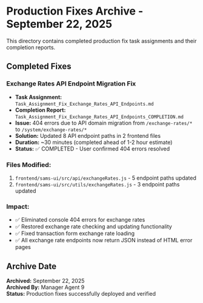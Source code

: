 # Production Fixes Archive - September 22, 2025

This directory contains completed production fix task assignments and their completion reports.

## Completed Fixes

### Exchange Rates API Endpoint Migration Fix
- **Task Assignment:** `Task_Assignment_Fix_Exchange_Rates_API_Endpoints.md`
- **Completion Report:** `Task_Assignment_Fix_Exchange_Rates_API_Endpoints_COMPLETION.md`
- **Issue:** 404 errors due to API domain migration from `/exchange-rates/*` to `/system/exchange-rates/*`
- **Solution:** Updated 8 API endpoint paths in 2 frontend files
- **Duration:** ~30 minutes (completed ahead of 1-2 hour estimate)
- **Status:** ✅ COMPLETED - User confirmed 404 errors resolved

### Files Modified:
1. `frontend/sams-ui/src/api/exchangeRates.js` - 5 endpoint paths updated
2. `frontend/sams-ui/src/utils/exchangeRates.js` - 3 endpoint paths updated

### Impact:
- ✅ Eliminated console 404 errors for exchange rates
- ✅ Restored exchange rate checking and updating functionality
- ✅ Fixed transaction form exchange rate loading
- ✅ All exchange rate endpoints now return JSON instead of HTML error pages

## Archive Date
**Archived:** September 22, 2025  
**Archived By:** Manager Agent 9  
**Status:** Production fixes successfully deployed and verified